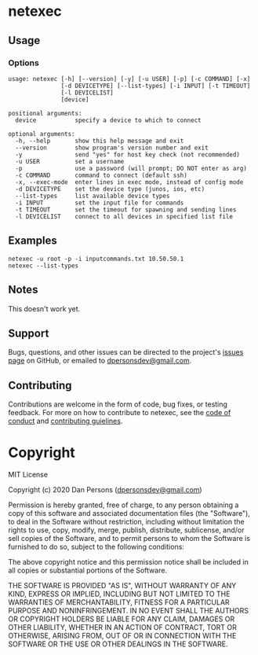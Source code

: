 # netexec

## Usage

### Options
```
usage: netexec [-h] [--version] [-y] [-u USER] [-p] [-c COMMAND] [-x]
               [-d DEVICETYPE] [--list-types] [-i INPUT] [-t TIMEOUT]
               [-l DEVICELIST]
               [device]

positional arguments:
  device           specify a device to which to connect

optional arguments:
  -h, --help       show this help message and exit
  --version        show program's version number and exit
  -y               send "yes" for host key check (not recommended)
  -u USER          set a username
  -p               use a password (will prompt; DO NOT enter as arg)
  -c COMMAND       command to connect (default ssh)
  -x, --exec-mode  enter lines in exec mode, instead of config mode
  -d DEVICETYPE    set the device type (junos, ios, etc)
  --list-types     list available device types
  -i INPUT         set the input file for commands
  -t TIMEOUT       set the timeout for spawning and sending lines
  -l DEVICELIST    connect to all devices in specified list file
```

## Examples
    
    netexec -u root -p -i inputcommands.txt 10.50.50.1
    netexec --list-types

## Notes
This doesn't work yet.

## Support
Bugs, questions, and other issues can be directed to the project's [issues page](https://github.com/dogoncouch/netexec/issues) on GitHub, or emailed to [dpersonsdev@gmail.com](mailto:dpersonsdev@gmail.com).

## Contributing
Contributions are welcome in the form of code, bug fixes, or testing feedback. For more on how to contribute to netexec, see the [code of conduct](docs/CODE_OF_CONDUCT.md) and [contributing guielines](docs/CONTRIBUTING.md).


# Copyright
MIT License

Copyright (c) 2020 Dan Persons (dpersonsdev@gmail.com)

Permission is hereby granted, free of charge, to any person obtaining a copy
of this software and associated documentation files (the "Software"), to deal
in the Software without restriction, including without limitation the rights
to use, copy, modify, merge, publish, distribute, sublicense, and/or sell
copies of the Software, and to permit persons to whom the Software is
furnished to do so, subject to the following conditions:

The above copyright notice and this permission notice shall be included in all
copies or substantial portions of the Software.

THE SOFTWARE IS PROVIDED "AS IS", WITHOUT WARRANTY OF ANY KIND, EXPRESS OR
IMPLIED, INCLUDING BUT NOT LIMITED TO THE WARRANTIES OF MERCHANTABILITY,
FITNESS FOR A PARTICULAR PURPOSE AND NONINFRINGEMENT. IN NO EVENT SHALL THE
AUTHORS OR COPYRIGHT HOLDERS BE LIABLE FOR ANY CLAIM, DAMAGES OR OTHER
LIABILITY, WHETHER IN AN ACTION OF CONTRACT, TORT OR OTHERWISE, ARISING FROM,
OUT OF OR IN CONNECTION WITH THE SOFTWARE OR THE USE OR OTHER DEALINGS IN THE
SOFTWARE.
